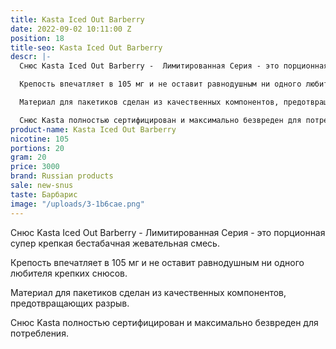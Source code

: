 ```yaml
---
title: Kasta Iced Out Barberry
date: 2022-09-02 10:11:00 Z
position: 18
title-seo: Kasta Iced Out Barberry
descr: |-
  Снюс Kasta Iced Out Barberry -  Лимитированная Серия - это порционная супер крепкая бестабачная жевательная смесь.

  Крепость впечатляет в 105 мг и не оставит равнодушным ни одного любителя крепких снюсов.

  Материал для пакетиков сделан из качественных компонентов, предотвращающих разрыв.

  Снюс Kasta полностью сертифицирован и максимально безвреден для потребления.
product-name: Kasta Iced Out Barberry
nicotine: 105
portions: 20
gram: 20
price: 3000
brand: Russian products
sale: new-snus
taste: Барбарис
image: "/uploads/3-1b6cae.png"
---
```


Снюс Kasta Iced Out Barberry -  Лимитированная Серия - это порционная супер крепкая бестабачная жевательная смесь.

Крепость впечатляет в 105 мг и не оставит равнодушным ни одного любителя крепких снюсов.

Материал для пакетиков сделан из качественных компонентов, предотвращающих разрыв.

Снюс Kasta полностью сертифицирован и максимально безвреден для потребления.